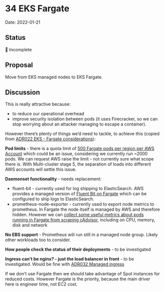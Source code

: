 # 34 EKS Fargate

Date: 2022-01-21

## Status

🤔 Incomplete

## Proposal

Move from EKS managed nodes to EKS Fargate.

## Discussion

This is really attractive because:

* to reduce our operational overhead
* improve security isolation between pods (it uses Firecracker, so we can stop worrying about an attacker managing to escape a container).

However there’s plenty of things we’d need to tackle, to achieve this (copied from [ADR022 EKS - Fargate considerations](https://github.com/ministryofjustice/cloud-platform/blob/main/architecture-decision-record/022-EKS.md#future-fargate-considerations)):

**Pod limits** - there is a quota limit of [500 Fargate pods per region per AWS Account](https://aws.amazon.com/about-aws/whats-new/2020/09/aws-fargate-increases-default-resource-count-service-quotas/) which could be an issue, considering we currently run ~2000 pods. We can request AWS raise the limit - not currently sure what scope there is. With Multi-cluster stage 5, the separation of loads into different AWS accounts will settle this issue.

**Daemonset functionality** - needs replacement:

* fluent-bit - currently used for log shipping to ElasticSearch. AWS provides a managed version of [Fluent Bit on Fargate](https://aws.amazon.com/blogs/containers/fluent-bit-for-amazon-eks-on-aws-fargate-is-here/) which can be configured to ship logs to ElasticSearch.
* prometheus-node-exporter - currently used to export node metrics to prometheus. In Fargate the node itself is managed by AWS and therefore hidden. However we can [collect some useful metrics about pods running in Fargate from scraping cAdvisor](https://aws.amazon.com/blogs/containers/monitoring-amazon-eks-on-aws-fargate-using-prometheus-and-grafana/), including on CPU, memory, disk and network

**No EBS support** - Prometheus will run still in a managed node group. Likely other workloads too to consider.

**How people check the status of their deployments** - to be investigated

**Ingress can't be nginx? - just the load balancer in front** - to be investigated. Would be fine with [ADR032 Managed ingress](032-Managed-ingress)

If we don't use Fargate then we should take advantage of Spot instances for reduced costs. However Fargate is the priority, because the main driver here is engineer time, not EC2 cost.
